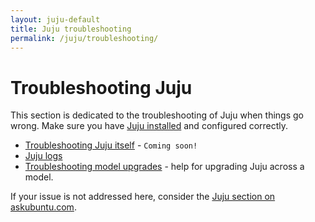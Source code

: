 ```yaml
---
layout: juju-default
title: Juju troubleshooting  
permalink: /juju/troubleshooting/
---
```



# Troubleshooting Juju

This section is dedicated to the troubleshooting of Juju when things go wrong.
Make sure you have [Juju installed](./getting-started.html#installation) and
configured correctly.

- [Troubleshooting Juju itself](./troubleshooting-juju.html) - `Coming soon!`
- [Juju logs](./troubleshooting-logs.html)
- [Troubleshooting model upgrades](./troubleshooting-upgrade.html) - help for
upgrading Juju across a model.

If your issue is not addressed here, consider the
[Juju section on askubuntu.com](http://askubuntu.com/search?q=juju).